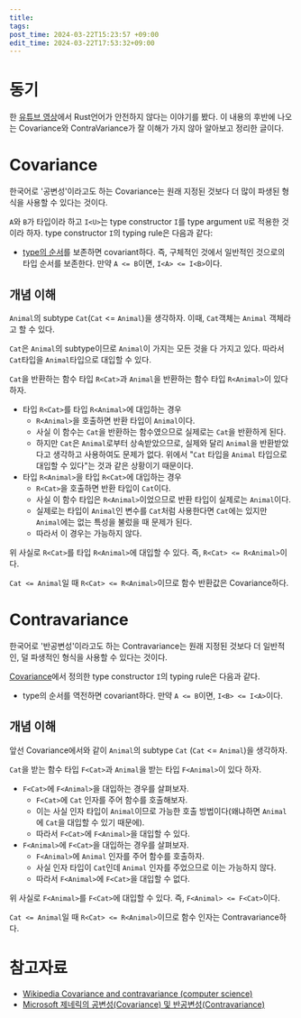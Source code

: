 ```yaml
---
title: 
tags: 
post_time: 2024-03-22T15:23:57 +09:00
edit_time: 2024-03-22T17:53:32+09:00
---
```

# 동기

한 [유튜브 영상](https://www.youtube.com/watch?v=vfMpIsJwpjU)에서 Rust언어가 안전하지 않다는 이야기를 봤다. 이 내용의 후반에 나오는 Covariance와 ContraVariance가 잘 이해가 가지 않아 알아보고 정리한 글이다.

# Covariance

한국어로 '공변성'이라고도 하는 Covariance는 원래 지정된 것보다 더 많이 파생된 형식을 사용할 수 있다는 것이다.

`A`와 `B`가 타입이라 하고 `I<U>`는 type constructor `I`를 type argument `U`로 적용한 것이라 하자. type constructor `I`의 typing rule은 다음과 같다:

- [type의 순서](https://en.wikipedia.org/wiki/Subtyping)를 보존하면 covariant하다. 즉, 구체적인 것에서 일반적인 것으로의 타입 순서를 보존한다. 만약 `A <= B`이면, `I<A> <= I<B>`이다.

## 개념 이해

`Animal`의 subtype `Cat`(`Cat` <= `Animal`)을 생각하자. 이때, `Cat`객체는 `Animal` 객체라고 할 수 있다.

`Cat`은 `Animal`의 subtype이므로 `Animal`이 가지는 모든 것을 다 가지고 있다. 따라서 `Cat`타입을 `Animal`타입으로 대입할 수 있다.

`Cat`을 반환하는 함수 타입 `R<Cat>`과 `Animal`을 반환하는 함수 타입 `R<Animal>`이 있다 하자.

- 타입 `R<Cat>`를 타입 `R<Animal>`에 대입하는 경우
	- `R<Animal>`을 호출하면 반환 타입이 `Animal`이다.
	- 사실 이 함수는 `Cat`을 반환하는 함수였으므로 실제로는 `Cat`을 반환하게 된다.
	- 하지만 `Cat`은 `Animal`로부터 상속받았으므로, 실제와 달리 `Animal`을 반환받았다고 생각하고 사용하여도 문제가 없다. 위에서 "`Cat` 타입을 `Animal` 타입으로 대입할 수 있다"는 것과 같은 상황이기 때문이다.
- 타입 `R<Animal>`을 타입 `R<Cat>`에 대입하는 경우
	- `R<Cat>`을 호출하면 반환 타입이 `Cat`이다.
	- 사실 이 함수 타입은 `R<Animal>`이었으므로 반환 타입이 실제로는 `Animal`이다.
	- 실제로는 타입이 `Animal`인 변수를 `Cat`처럼 사용한다면 `Cat`에는 있지만 `Animal`에는 없는 특성을 불렀을 때 문제가 된다.
	- 따라서 이 경우는 가능하지 않다.

위 사실로 `R<Cat>`를 타입 `R<Animal>`에 대입할 수 있다. 즉, `R<Cat> <= R<Animal>`이다.

`Cat <= Animal`일 때 `R<Cat> <= R<Animal>`이므로 함수 반환값은 Covariance하다.

# Contravariance

한국어로 '반공변성'이라고도 하는 Contravariance는 원래 지정된 것보다 더 일반적인, 덜 파생적인 형식을 사용할 수 있다는 것이다.

[Covariance](#Covariance)에서 정의한 type constructor `I`의 typing rule은 다음과 같다.

- type의 순서를 역전하면 covariant하다. 만약 `A <= B`이면, `I<B> <= I<A>`이다.

## 개념 이해

앞선 Covariance에서와 같이 `Animal`의 subtype `Cat` (`Cat` <= `Animal`)을 생각하자.

`Cat`을 받는 함수 타입 `F<Cat>`과 `Animal`을 받는 타입 `F<Animal>`이 있다 하자.

- `F<Cat>`에 `F<Animal>`을 대입하는 경우를 살펴보자.
	- `F<Cat>`에 `Cat` 인자를 주어 함수를 호출해보자.
	- 이는 사실 인자 타입이 `Animal`이므로 가능한 호출 방법이다(왜냐하면 `Animal`에 `Cat`을 대입할 수 있기 때문에).
	- 따라서 `F<Cat>`에 `F<Animal>`을 대입할 수 있다.
- `F<Animal>`에 `F<Cat>`을 대입하는 경우를 살펴보자.
	- `F<Animal>`에 `Animal` 인자를 주어 함수를 호출하자.
	- 사실 인자 타입이 `Cat`인데 `Animal` 인자를 주었으므로 이는 가능하지 않다.
	- 따라서 `F<Animal>`에 `F<Cat>`을 대입할 수 없다.

위 사실로 `F<Animal>`를 `F<Cat>`에 대입할 수 있다. 즉, `F<Animal> <= F<Cat>`이다.

`Cat <= Animal`일 때 `R<Cat> <= R<Animal>`이므로 함수 인자는 Contravariance하다.

# 참고자료

- [Wikipedia Covariance and contravariance (computer science)](https://en.wikipedia.org/wiki/Covariance_and_contravariance_(computer_science))
- [Microsoft 제네릭의 공변성(Covariance) 및 반공변성(Contravariance)](https://learn.microsoft.com/ko-kr/dotnet/standard/generics/covariance-and-contravariance)
